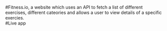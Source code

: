 #Fitness.io, a website which uses an API to fetch a list of different exercises, different cateories and allows a user to view details of a specific exercies.<br/>
#Live app 
